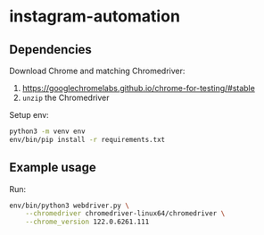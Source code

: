 # instagram-automation

## Dependencies

Download Chrome and matching Chromedriver:

1. https://googlechromelabs.github.io/chrome-for-testing/#stable
2. `unzip` the Chromedriver

Setup env:

```bash
python3 -m venv env
env/bin/pip install -r requirements.txt
```

## Example usage

Run:

```bash
env/bin/python3 webdriver.py \
    --chromedriver chromedriver-linux64/chromedriver \
    --chrome_version 122.0.6261.111
```
